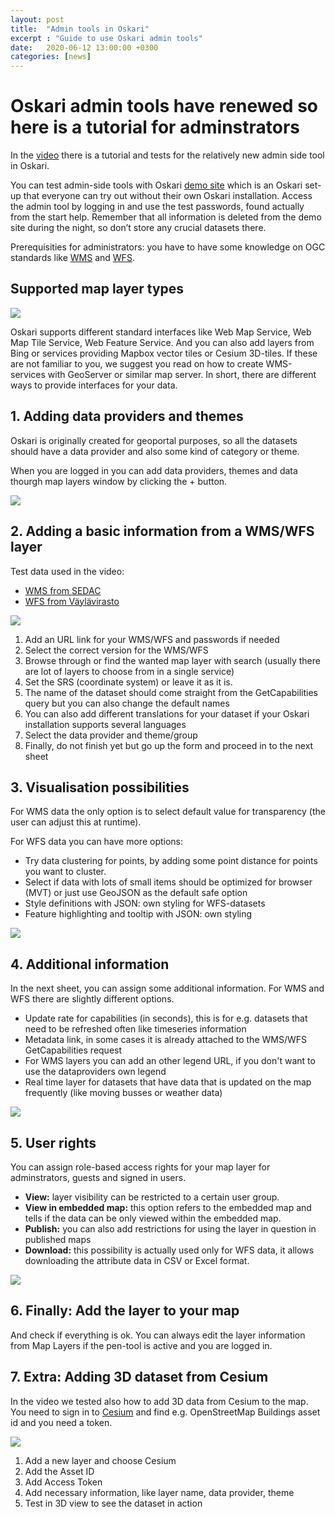 ```yaml
---
layout: post
title:  "Admin tools in Oskari"
excerpt : "Guide to use Oskari admin tools"
date:   2020-06-12 13:00:00 +0300
categories: [news]
---
```


# Oskari admin tools have renewed so here is a tutorial for adminstrators

In the [video](https://youtu.be/xeOM0_1zO2I) there is a tutorial and tests for the relatively new admin side tool in Oskari. 

You can test admin-side tools with Oskari [demo site](https://demo.oskari.org/) which is an Oskari set-up that everyone can try out without their own Oskari installation. 
Access the admin tool by logging in and use the test passwords, found actually from the start help. 
Remember that all information is deleted from the demo site during the night, so don’t store any crucial datasets there.

Prerequisities for administrators: you have to have some knowledge on OGC standards like [WMS](https://www.ogc.org/standards/wms) and [WFS](https://www.ogc.org/standards/wfs). 

## Supported map layer types

<img src="/img/layer_admin.png" class="img-responsive"/>

Oskari supports different standard interfaces like Web Map Service, Web Map Tile Service, Web Feature Service. 
And you can also add layers from Bing or services providing Mapbox vector tiles or Cesium 3D-tiles. 
If these are not familiar to you, we suggest you read on how to create WMS-services with GeoServer or similar map server. 
In short, there are different ways to provide interfaces for your data.

## 1. Adding data providers and themes

Oskari is originally created for geoportal purposes, so all the datasets should have a data provider and also some kind of category or theme. 

When you are logged in you can add data providers, themes and data thourgh map layers window by clicking the + button.

<img src="/img/admin_button_maplayers.png" class="img-responsive"/>


## 2. Adding a basic information from a WMS/WFS layer

Test data used in the video:

- [WMS from SEDAC](https://sedac.ciesin.columbia.edu/geoserver/wms)
- [WFS from Väylävirasto](https://julkinen.vayla.fi/inspirepalvelu/avoin/wfs?request=getcapabilities)

<img src="/img/layer_admin2.png" class="img-responsive"/>

1. Add an URL link for your WMS/WFS and passwords if needed
2. Select the correct version for the WMS/WFS
3. Browse through or find the wanted map layer with search (usually there are lot of layers to choose from in a single service)
4. Set the SRS (coordinate system) or leave it as it is.
5. The name of the dataset should come straight from the GetCapabilities query but you can also change the default names
6. You can also add different translations for your dataset if your Oskari installation supports several languages
7. Select the data provider and theme/group
8. Finally, do not finish yet but go up the form and proceed in to the next sheet

## 3. Visualisation possibilities

For WMS data the only option is to select default value for transparency (the user can adjust this at runtime).

For WFS data you can have more options:

- Try data clustering for points, by adding some point distance for points you want to cluster.
- Select if data with lots of small items should be optimized for browser (MVT) or just use GeoJSON as the default safe option
- Style definitions with JSON: own styling for WFS-datasets
- Feature highlighting and tooltip with JSON: own styling

<img src="/img/visualization_WFS.png" class="img-responsive"/>

## 4. Additional information

In the next sheet, you can assign some additional information. For WMS and WFS there are slightly different options.

- Update rate for capabilities (in seconds), this is for e.g. datasets that need to be refreshed often like timeseries information
- Metadata link, in some cases it is already attached to the WMS/WFS GetCapabilities request
- For WMS layers you can add an other legend URL, if you don't want to use the dataproviders own legend
- Real time layer for datasets that have data that is updated on the map frequently (like moving busses or weather data)

<img src="/img/additional_information.png" class="img-responsive"/>

## 5. User rights

You can assign role-based access rights for your map layer for adminstrators, guests and signed in users. 
- **View:** layer visibility can be restricted to a certain user group. 
- **View in embedded map:** this option refers to the embedded map and tells if the data can be only viewed within the embedded map. 
- **Publish:** you can also add restrictions for using the layer in question in published maps
- **Download:** this possibility is actually used only for WFS data, it allows downloading the attribute data in CSV or Excel format.

<img src="/img/user_rights.png" class="img-responsive"/>

## 6. Finally: Add the layer to your map

And check if everything is ok. You can always edit the layer information from Map Layers if the pen-tool is active and you are logged in. 

## 7. Extra: Adding 3D dataset from Cesium

In the video we tested also how to add 3D data from Cesium to the map. 
You need to sign in to [Cesium](https://cesium.com/) and find e.g. OpenStreetMap Buildings asset id and you need a token.

<img src="/img/cesium.png" class="img-responsive"/>

1. Add a new layer and choose Cesium
2. Add the Asset ID
3. Add Access Token
4. Add necessary information, like layer name, data provider, theme
5. Test in 3D view to see the dataset in action




